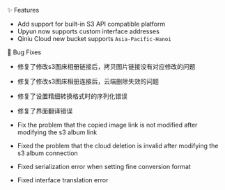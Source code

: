 ✨ Features

- Add support for built-in S3 API compatible platform
- Upyun now supports custom interface addresses
- Qiniu Cloud new bucket supports `Asia-Pacific-Hanoi`

🐛 Bug Fixes

- 修复了修改s3图床相册链接后，拷贝图片链接没有对应修改的问题
- 修复了修改s3图床相册连接后，云端删除失效的问题
- 修复了设置精细转换格式时的序列化错误
- 修复了界面翻译错误

- Fix the problem that the copied image link is not modified after modifying the s3 album link
- Fixed the problem that the cloud deletion is invalid after modifying the s3 album connection
- Fixed serialization error when setting fine conversion format
- Fixed interface translation error

